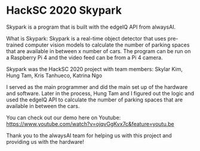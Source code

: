 # HackSC 2020 Skypark
Skypark is a program that is built with the edgeIQ API from alwaysAI.

What is Skypark:
Skypark is a real-time object detector that uses pre-trained computer vision models to calculate the number of parking spaces that are available in between x number of cars. The program can be run on a Raspberry Pi 4 and the video feed can be from a Pi 4 camera. 

Skypark was the HackSC 2020 project with team members:
Skylar Kim, Hung Tam, Kris Tanhueco, Katrina Ngo

I served as the main programmer and did the main set up of the hardware and software.
Later in the process, Hung Tam and I figured out the logic and used the edgeIQ API to calculate the number of parking spaces that are available in between the cars. 

You can check out our demo here on Youtube:
https://www.youtube.com/watch?v=ojqvGgKvx7c&feature=youtu.be

Thank you to the alwaysAI team for helping us with this project and providing us with the hardware!
